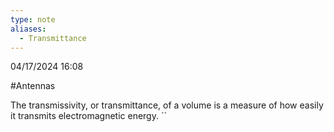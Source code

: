 ```yaml
---
type: note
aliases:
  - Transmittance
---
```

04/17/2024 16:08

  #Antennas 

The transmissivity, or transmittance, of a volume is a measure of how easily it transmits electromagnetic energy. ``